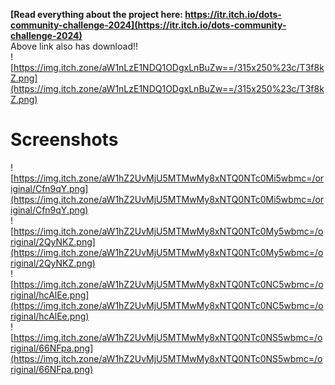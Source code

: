 **[Read everything about the project here: https://itr.itch.io/dots-community-challenge-2024](https://itr.itch.io/dots-community-challenge-2024)**  
Above link also has download!!  
![https://img.itch.zone/aW1nLzE1NDQ1ODgxLnBuZw==/315x250%23c/T3f8kZ.png](https://img.itch.zone/aW1nLzE1NDQ1ODgxLnBuZw==/315x250%23c/T3f8kZ.png)

# Screenshots
![https://img.itch.zone/aW1hZ2UvMjU5MTMwMy8xNTQ0NTc0Mi5wbmc=/original/Cfn9qY.png](https://img.itch.zone/aW1hZ2UvMjU5MTMwMy8xNTQ0NTc0Mi5wbmc=/original/Cfn9qY.png)  
![https://img.itch.zone/aW1hZ2UvMjU5MTMwMy8xNTQ0NTc0My5wbmc=/original/2QyNKZ.png](https://img.itch.zone/aW1hZ2UvMjU5MTMwMy8xNTQ0NTc0My5wbmc=/original/2QyNKZ.png)  
![https://img.itch.zone/aW1hZ2UvMjU5MTMwMy8xNTQ0NTc0NC5wbmc=/original/hcAlEe.png](https://img.itch.zone/aW1hZ2UvMjU5MTMwMy8xNTQ0NTc0NC5wbmc=/original/hcAlEe.png)  
![https://img.itch.zone/aW1hZ2UvMjU5MTMwMy8xNTQ0NTc0NS5wbmc=/original/66NFpa.png](https://img.itch.zone/aW1hZ2UvMjU5MTMwMy8xNTQ0NTc0NS5wbmc=/original/66NFpa.png)  